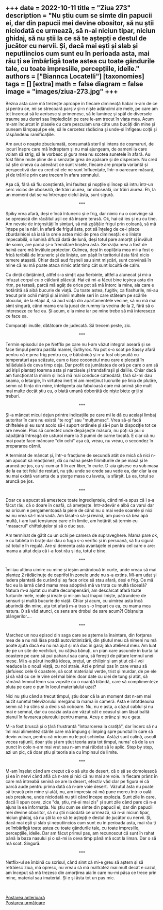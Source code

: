 
+++
date = 2022-10-11
title = "Ziua 273"
description = "Nu știu cum se simte din papucii ei, dar din papucii mei devine obositor, să nu știi niciodată ce urmează, să n-ai niciun tipar, niciun ghidaj, să nu știi la ce să te aștepți e destul de jucător cu nervii. Și, dacă mai ești și slab și neputiincios cum sunt eu în perioada asta, mai rău ți se îmbârligă toate astea cu toate gândurile tale, cu toate impresiile, percepțiile, ideile."
authors = ["Biannca Locatelli"]
[taxonomies]
tags = []
[extra]
math = false
diagram = false
image = "images/ziua-273.jpg"
+++
---

Bezna asta care mă trezește aproape în fiecare dimineață habar n-am de ce și pentru ce, mi se strecoară parșiv și-n niște adâncimi ale mele, pe care am tot încercat să le aerisesc și primenesc, să le luminez și spăl de diversele traume sau dureri sau împiedicări pe care le-am trecut în viața mea. Acum m-am încurcat în plasele cu care pescuiam una câte una bucăți din mine și puneam lămpașul pe ele, să le cercetez rădăcina și unde-și înfigeau colții și răspândeau ramificațiile.

Am avut o noapte zbuciumată, consumată steril și intens de coșmaruri, de locuri înspre care mă îndreptam și nu mai ajungeam, de oameni la care voiam să strig, să le vorbesc și gura mea nu scotea sunetele în afară. Au fost filme mute pline de o senzație grea de apăsare și de disperare. Nu cred că știe cineva cu adevărat ce sunt visele, fiecare are propria variantă și perspectivă dar eu cred că ele ne sunt înfluențate, într-o oarecare măsură, și de trăirile prin care trecem în afara somnului.

Așa că, fără să fiu conștientă, îmi faultez și nopțile și încep să intru într-un cerc vicios de oboseală, de trăiri aiurea, iar oboseală, iar trăiri aiurea. Eh, la un moment dat se va întrerupe ciclul ăsta, sunt sigură.

<p style="text-align: center;">***</p>

Spiky vrea afară, deși e încă întuneric și e frig, dar nimic nu o convinge să se oprească din râcâitul ușii ce dă înspre terasă. Ok, hai că ies și eu cu tine. Am nevoie de intensități în simțuri, să mă zgâlțâie frigul prin coloană, să mă înțepe pe la nări. În afară de frigul ăsta, pot să înțeleg de ce-i place zburdalnicei să iasă la orele astea mici de prea dimineață: e o liniște impecabilă, o lumină difuză dată de lună, deși totul pare amorțit și învăluit de somn, are parcă și-o fremătare liniștea asta. Senzația mea a fost de haină care mă învăluie protector. Culmea, deși în copilăria mea mi-a fost o frică teribilă de întuneric și de liniște, am pășit în teritoriul ăsta fără nicio temere atașată. Chiar dacă aud foșneli sau simt mișcări, sunt convinsă în mine că nu mă poate ataca nimic atât timp cât sunt locuită de calm.

Cu dinții clănțănind, altfel s-a simțit apa fierbinte, altfel a alunecat și mi-a infuzat corpul cu o căldură plăcută. Hai că mi-a făcut bine ieșirea asta din ritm, pe terasă, parcă mă agăț de orice pot să mă întorc la mine, aia care e hotărâtă să aibă bucurie de viață. Cu toate astea, fugitiv, ca flashurile, mi-au trecut prin ochii minții și ai inimii multele seri în care stăteam pe scările blocului, de la etajul 4, să aud viața din apartamentele vecine, să nu mă mai simt singură, când mama era la jucat de rummy la vecina de la 2, fără să o intereseze ce fac eu. Și acum, e la mine iar pe mine trebe să mă intereseze ce face ea.

Comparații inutile, dătătoare de judecată. Să trecem peste, zic.

<p style="text-align: center;">***</p>

Termin episodul de pe Netflix pe care nu l-am văzut integral aseară și se face timpul pentru pastila mamei, Euthyrox. Nu pot s-o scot pe Sassy afară pentru că e prea frig pentru ea, e bătrânică și n-a fost obișnuită cu temperaturi așa scăzute, cum o face coconetul meu care e plecată în hălăduială de ceva timp deja. Dar profit de jumătatea de oră pe care o am să ud irișii plantați toamna asta și narcisele și trandafirașii și daliile. Chiar dacă am funcționat la minim și încă mă mai conduce câteodată, fără să-mi dau seama, o letargie, în virtutea inerției am menținut lucrurile pe linia de plutire, semn că ființa din mine, inteligența aia fabuloasă care mă animă știe mult mai multe decât știu eu, o biată umană doborâtă de niște biete griji și treburi.

<p style="text-align: center;">***</p>

Și-a mâncat micul dejun printre indicațiile pe care mi le dă cu același limbaj autoritar în care nu există "te rog" sau "mulțumesc". Vrea să-și facă chiftelele și eu sunt acolo să-i suport ordinele și să-i pun la dispoziție tot ce are nevoie. Plus să corectez unde depășește măsura, nu poți să pui o căpățână întreagă de usturoi mare la 3 pumni de carne tocată. E clar că nu mai poate face mâncare "din ochi" așa că, vreau, nu vreau, o secondez în prepararea cărnii.

A terminat de mâncat și, într-o fracțiune de secundă atât de mică că nici n-am apucat să reacționez, dă cu mâna peste firimiturile de pe masă și le aruncă pe jos, ca și cum ar fi în aer liber, în curte. D-aia găsesc eu sub masa de la ea tot felul de resturi, nu știu unde se crede sau vede ea, dar clar la ea nu mai există varianta de a șterge masa cu laveta, la sfârșit. La ea, totul se aruncă pe jos.

<p style="text-align: center;">***</p>

Doar ce a apucat să amestece toate ingredientele, când mi-a spus că i s-a făcut rău, că o doare în ceafă, că amețește. Într-adevăr e albă ca varul dar ea oricum e pergamentoasă la piele de când nu o mai vede soarele și nici ea nu vrea să-l mai vadă. Am lăsat-o să-și revină, am pus-o să bea apă multă, i-am luat tensiunea care e în limite, am hotărât să termin eu "masacrul" chifteluțelor și să o duc sus.

Am terminat de gătit cu un ochi pe camera de supraveghere. Mama pare ok, e cu tableta în brațe dar dau o fuga s-o verific și în persoană, să fiu sigură că totul e în regulă. Are și demența asta avantajele ei pentru cel care o are: mama a uitat deja că i-a fost rău și da, totul e bine.

<p style="text-align: center;">***</p>

Îmi iau ultima uimire cu mine și ieșim amândouă în curte, unde vreau să mai plantez 2 rădăcinuțe de caprifoi în zonele unde nu s-a extins. Mi-am udat și iedera plantată de curând și aș face orice să stau afară, deși e frig. Ce mă fac eu la iarnă când mama mea adoptivă mă va trata cu multă răceală? Natura m-a ajutat cu multe decompensări, am descărcat afară toate furtunile mele, reale și ireale și mi-am luat înapoi liniște, pătrundere de sensuri și multă bucurie de viață. Chiar și acum, cu uimirea asta încă aburindă din mine, ața tot afară m-a tras s-o împart cu ea, cu mama mea natura. O să văd atunci, ce sens are drobul de sare acum?! Obișnuița plângerilor....

<p style="text-align: center;">***</p>

Marchez un nou episod din saga care se așterne la înaintare, din forțarea mea de a nu mă lăsa pradă autovictimizării, din știutul meu că nimeni nu mă poate ajuta dacă eu nu mă ajut și mă duc în garaj aka atelierul meu. Am luat de pe un site de vechituri, cu câțiva bănuți, un pian care ascunde în burta lui coastere pe care să pui paharul sau cana, să ferești de pătare lemnul unei mese. Mi s-a părut inedită ideea, prețul, un chilipir și am știut că-l voi readuce la o nouă viață, cu noi straie. Azi e primul pas în care vreau să șlefuiesc cele 6 coastere, să scot materialul verde, trist și murdar, de pe ele și să văd cu ce le vine cel mai bine: doar date cu ulei de tung și atât, să rămână lemnul lemn sau vopsite cu o nuanță blândă, care să complimenteze pluta pe care o pun în locul materialului uzat?

Nici nu știu când a trecut timpul, știu doar că la un moment dat n-am mai auzit sunetul televizorului mergând la mama în cameră. Ăsta e întotdeauna semn că l-a stins și a decis să coboare. Nu, nu e asta, a căzut cablul și nu mai e semnal, dar cu ocazia asta am văzut cât e ceasul și am lăsat baltă pianul în favoarea piureului pentru mama. Acuș e prânz și nu e gata.

Mi-a fost bruscă și o țâră frustrantă "întoarcerea la cratiță", dar încerc să nu îmi mai alimentez stările care mă împung și împing spre punctul în care să devin vulcan, pentru că oricum nu le pot schimba. Astăzi sunt calină, ascult vocea rațiunii, doar știu și am știut teoria asta tot timpul, numa' că de la un punct în colo n-am mai vrut sau n-am mai răbdat să le aplic. Step by step, azi un pic, că doar știu și teoria aia cu împinsul de limite.

<p style="text-align: center;">***</p>

M-am înșelat când am crezut că o să uite de desert, că o să se domolească și ea în nervi când află că n-are și nici că nu mai are voie. În fiecare prânz în care mă întreabă senină ce are la desert, efectiv văd clar pe figura ei că parcă aude pentru prima dată că n-are voie desert.  Văzutul ăsta nu poate să treacă prin mine și atât, nu, am impresia că mă pune mereu într-o oală sub presiune, unde niciodată nu știi când începe explozia. Sunt zile în care, dacă îi spun ceva, zice "da, știu, mi-ai mai zis" și sunt zile când pare că n-a ajuns la ea informația. Nu știu cum se simte din papucii ei, dar din papucii mei devine obositor, să nu știi niciodată ce urmează, să n-ai niciun tipar, niciun ghidaj, să nu știi la ce să te aștepți e destul de jucător cu nervii. Și, dacă mai ești și slab și neputiincios cum sunt eu în perioada asta, mai rău ți se îmbârligă toate astea cu toate gândurile tale, cu toate impresiile, percepțiile, ideile. Dar am făcut primul pas, am recunoscut că sunt în rahat până la baza nasului și o să-mi ia ceva timp până mă scot la liman. Dar o să mă scot. Singură.

<p style="text-align: center;">***</p>

Netflix-ul se îmbină cu scrisul, când simt că mi-e greu să aștern și să retrăiesc ziua, mă opresc, nu vreau să mă maltratez mai mult decât e cazul, am început să mă trezesc din amorțirea aia în care nu-mi păsa ce trece prin mine, material sau imaterial. Și e și ăsta tot un pas mic.

<br/>

<br/>

<div class="flex justify-between">
  <div>
    <a href="/blog/ziua-272/">Postarea anterioară</a>
  </div>
  <div>
    <a href="/blog/ziua-274/">Postarea următoare</a>
  </div>
</div>
